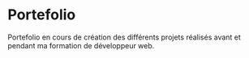 # Portefolio
Portefolio en cours de création des différents projets réalisés  avant et pendant ma formation de développeur web.
